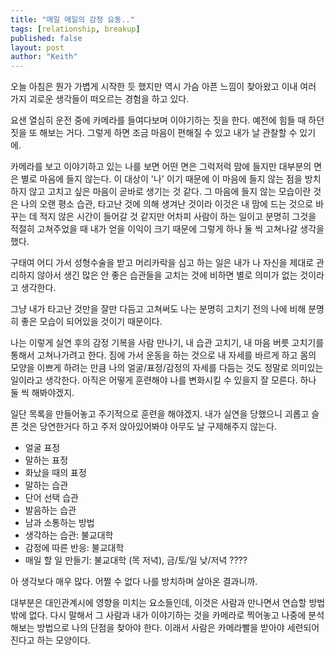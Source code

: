 ```yaml
---
title: "매일 매일의 감정 요동.."
tags: [relationship, breakup]
published: false
layout: post
author: "Keith"
---
```


오늘 아침은 뭔가 가볍게 시작한 듯 했지만 역시 가슴 아픈 느낌이 찾아왔고 이내 여러 가지 괴로운 생각들이 떠오르는 경험을 하고 있다.

요샌 열심히 운전 중에 카메라를 들여다보며 이야기하는 짓을 한다. 예전에 힘들 때 하던 짓을 또 해보는 거다. 그렇게 하면 조금 마음이 편해질 수 있고 내가 날 관찰할 수 있기에.

카메라를 보고 이야기하고 있는 나를 보면 어떤 면은 그럭저럭 맘에 들지만 대부분의 면은 별로 마음에 들지 않는다. 이 대상이 '나' 이기 때문에 이 마음에 들지 않는 점을 방치하지 않고 고치고 싶은 마음이 곧바로 생기는 것 같다. 그 마음에 들지 않는 모습이란 것은 나의 오랜 평소 습관, 타고난 것에 의해 생겨난 것이라 이것은 내 맘에 드는 것으로 바꾸는 데 적지 않은 시간이 들어갈 것 같지만 어차피 사람이 하는 일이고 분명히 그것을 적절히 고쳐주었을 때 내가 얻을 이익이 크기 때문에 그렇게 하나 둘 씩 고쳐나갈 생각을 했다.

구태여 어디 가서 성형수술을 받고 머리카락을 심고 하는 일은 내가 나 자신을 제대로 관리하지 않아서 생긴 많은 안 좋은 습관들을 고치는 것에 비하면 별로 의미가 없는 것이라고 생각한다.

그냥 내가 타고난 것만을 잘만 다듬고 고쳐써도 나는 분명히 고치기 전의 나에 비해 분명히 좋은 모습이 되어있을 것이기 때문이다.

나는 이렇게 실연 후의 감정 기복을 사람 만나기, 내 습관 고치기, 내 마음 버릇 고치기를 통해서 고쳐나가려고 한다. 짐에 가서 운동을 하는 것으로 내 자세를 바르게 하고 몸의 모양을 이쁘게 하려는 만큼 나의 얼굴/표정/감정의 자세를 다듬는 것도 정말로 의미있는 일이라고 생각한다. 아직은 어떻게 훈련해야 나를 변화시킬 수 있을지 잘 모른다. 하나 둘 씩 해봐야겠지.

일단 목록을 만들어놓고 주기적으로 훈련을 해야겠지. 내가 실연을 당했으니 괴롭고 슬픈 것은 당연한거다 하고 주저 앉아있어봐야 아무도 날 구제해주지 않는다.

- 얼굴 표정
- 말하는 표정
- 화났을 때의 표정
- 말하는 습관
- 단어 선택 습관
- 발음하는 습관
- 남과 소통하는 방법
- 생각하는 습관: 불교대학
- 감정에 따른 반응: 불교대학
- 매일 할 일 만들기: 불교대학 (목 저녁), 금/토/일 낮/저녁 ????

아 생각보다 매우 많다. 어쩔 수 없다 나를 방치하며 살아온 결과니까.

대부분은 대인관계시에 영향을 미치는 요소들인데, 이것은 사람과 만나면서 연습할 방법 밖에 없다. 다시 말해서 그 사람과 내가 이야기하는 것을 카메라로 찍어놓고 나중에 분석해보는 방법으로 나의 단점을 찾아야 한다. 이래서 사람은 카메라빨을 받아야 세련되어진다고 하는 모양이다.